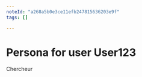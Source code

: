 ```yaml
---
noteId: "a268a5b0e3ce11efb247815636203e9f"
tags: []

---
```


# Persona for user User123

Chercheur
